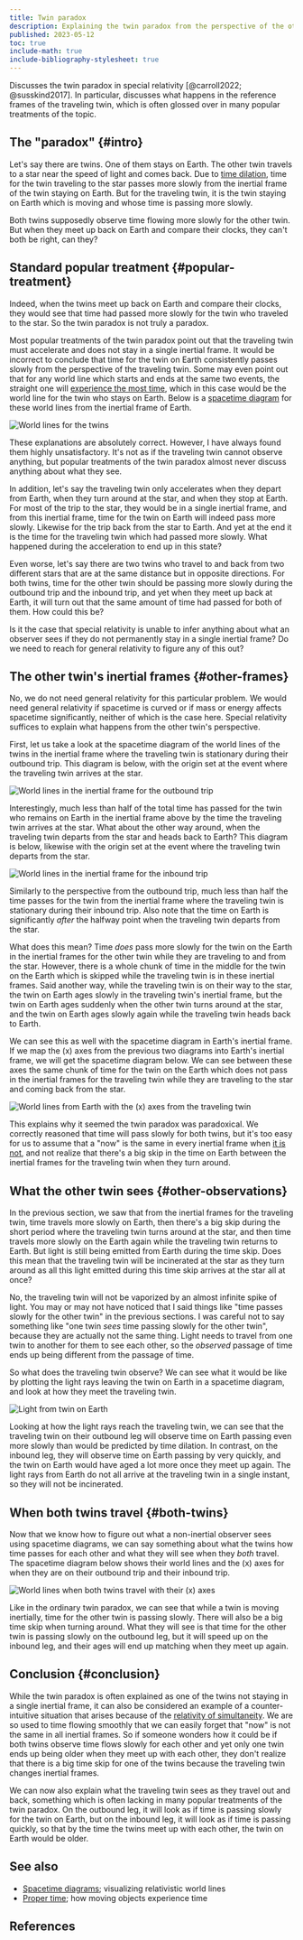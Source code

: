```yaml
---
title: Twin paradox
description: Explaining the twin paradox from the perspective of the other twin.
published: 2023-05-12
toc: true
include-math: true
include-bibliography-stylesheet: true
---
```


Discusses the twin paradox in special relativity [@carroll2022; @susskind2017].
In particular, discusses what happens in the reference frames of the traveling twin,
which is often glossed over in many popular treatments of the topic.

## The "paradox" {#intro}

Let's say there are twins.  One of them stays on Earth.
The other twin travels to a star near the speed of light and comes back.
Due to [time dilation], time for the twin traveling to the star
passes more slowly from the inertial frame of the twin staying on Earth.
But for the traveling twin, it is the twin staying on Earth which is moving
and whose time is passing more slowly.

Both twins supposedly observe time flowing more slowly for the other twin.
But when they meet up back on Earth and compare their clocks,
they can't both be right, can they?

[time dilation]: ../../spacetime-diagrams#time-dilation

## Standard popular treatment {#popular-treatment}

Indeed, when the twins meet up back on Earth and compare their clocks,
they would see that time had passed more slowly for the twin who traveled to the star.
So the twin paradox is not truly a paradox.

Most popular treatments of the twin paradox point out that the traveling twin
must accelerate and does not stay in a single inertial frame.
It would be incorrect to conclude that time for the twin on Earth
consistently passes slowly from the perspective of the traveling twin.
Some may even point out that for any world line which starts and ends
at the same two events, the straight one will [experience the most time],
which in this case would be the world line for the twin who stays on Earth.
Below is a [spacetime diagram] for these world lines from
the inertial frame of Earth.

![World lines for the twins](/diagrams/article/relativity/paradox/twin/worldlines.svg)

[experience the most time]: ../../proper-time/#longest

[spacetime diagram]: ../../spacetime-diagrams

These explanations are absolutely correct.
However, I have always found them highly unsatisfactory.
It's not as if the traveling twin cannot observe anything,
but popular treatments of the twin paradox
almost never discuss anything about what they see.

In addition, let's say the traveling twin only accelerates when they depart from Earth,
when they turn around at the star, and when they stop at Earth.
For most of the trip to the star, they would be in a single inertial frame,
and from this inertial frame, time for the twin on Earth will indeed pass more slowly.
Likewise for the trip back from the star to Earth.
And yet at the end it is the time for the traveling twin which had passed more slowly.
What happened during the acceleration to end up in this state?

Even worse, let's say there are two twins who travel to and back from two different stars
that are at the same distance but in opposite directions.
For both twins, time for the other twin should be passing more slowly
during the outbound trip and the inbound trip,
and yet when they meet up back at Earth,
it will turn out that the same amount of time had passed for both of them.
How could this be?

Is it the case that special relativity is unable to infer anything about
what an observer sees if they do not permanently stay in a single inertial frame?
Do we need to reach for general relativity to figure any of this out?

## The other twin's inertial frames {#other-frames}

No, we do not need general relativity for this particular problem.
We would need general relativity if spacetime is curved
or if mass or energy affects spacetime significantly,
neither of which is the case here.
Special relativity suffices to explain what happens from
the other twin's perspective.

First, let us take a look at the spacetime diagram of the world lines of the twins
in the inertial frame where the traveling twin is stationary during their outbound trip.
This diagram is below, with the origin set at the event where
the traveling twin arrives at the star.

![World lines in the inertial frame for the outbound trip](/diagrams/article/relativity/paradox/twin/outbound-frame.svg)

Interestingly, much less than half of the total time has passed for the twin
who remains on Earth in the inertial frame above by the time
the traveling twin arrives at the star.
What about the other way around, when the traveling twin departs from the star
and heads back to Earth?  This diagram is below, likewise with the origin
set at the event where the traveling twin departs from the star.

![World lines in the inertial frame for the inbound trip](/diagrams/article/relativity/paradox/twin/inbound-frame.svg)

Similarly to the perspective from the outbound trip, much less than half the time
passes for the twin from the inertial frame where the traveling twin is stationary
during their inbound trip.  Also note that the time on Earth is significantly _after_
the halfway point when the traveling twin departs from the star.

What does this mean?  Time _does_ pass more slowly for the twin on the Earth in the
inertial frames for the other twin while they are traveling to and from the star.
However, there is a whole chunk of time in the middle for the twin on the Earth
which is skipped while the traveling twin is in these inertial frames.
Said another way, while the traveling twin is on their way to the star,
the twin on Earth ages slowly in the traveling twin's inertial frame,
but the twin on Earth ages suddenly when the other twin turns around at the star,
and the twin on Earth ages slowly again while the traveling twin heads back to Earth.

We can see this as well with the spacetime diagram in Earth's inertial frame.
If we map the \(x\) axes from the previous two diagrams into Earth's inertial frame,
we will get the spacetime diagram below.
We can see between these axes the same chunk of time for the twin on the Earth
which does not pass in the inertial frames for the traveling twin while they are
traveling to the star and coming back from the star.

![World lines from Earth with the \(x\) axes from the traveling twin](/diagrams/article/relativity/paradox/twin/worldlines-axes.svg)

This explains why it seemed the twin paradox was paradoxical.
We correctly reasoned that time will pass slowly for both twins,
but it's too easy for us to assume that a "now" is the same in every inertial frame
when [it is not](/article/physics/relativity/spacetime-diagrams#simultaneity),
and not realize that there's a big skip in the time on Earth
between the inertial frames for the traveling twin when they turn around.

## What the other twin sees {#other-observations}

In the previous section, we saw that from the inertial frames for the traveling twin,
time travels more slowly on Earth, then there's a big skip during the short period
where the traveling twin turns around at the star, and then time travels more slowly
on the Earth again while the traveling twin returns to Earth.  But light is still
being emitted from Earth during the time skip.
Does this mean that the traveling twin will be incinerated at the star
as they turn around as all this light emitted during this time skip arrives
at the star all at once?

No, the traveling twin will not be vaporized by an almost infinite spike of light.
You may or may not have noticed that I said things like "time passes slowly for
the other twin" in the previous sections.  I was careful not to say something like
"one twin _sees_ time passing slowly for the other twin", because they are actually
not the same thing.  Light needs to travel from one twin to another for them to
see each other, so the _observed_ passage of time ends up being different from
the passage of time.

So what does the traveling twin observe?
We can see what it would be like by plotting the light rays leaving
the twin on Earth in a spacetime diagram, and look at how they
meet the traveling twin.

![Light from twin on Earth](/diagrams/article/relativity/paradox/twin/worldlines-light.svg)

Looking at how the light rays reach the traveling twin,
we can see that the traveling twin on their outbound leg will observe time on Earth
passing even more slowly than would be predicted by time dilation.
In contrast, on the inbound leg, they will observe time on Earth passing by very quickly,
and the twin on Earth would have aged a lot more once they meet up again.
The light rays from Earth do not all arrive at the traveling twin in a single instant,
so they will not be incinerated.

## When both twins travel {#both-twins}

Now that we know how to figure out what a non-inertial observer sees
using spacetime diagrams, we can say something about what the twins
how time passes for each other and what they will see when they _both_ travel.
The spacetime diagram below shows their world lines and the \(x\) axes for
when they are on their outbound trip and their inbound trip.

![World lines when both twins travel with their \(x\) axes](/diagrams/article/relativity/paradox/twin/both-travel-axes.svg)

Like in the ordinary twin paradox, we can see that while a twin is moving inertially,
time for the other twin is passing slowly.  There will also be a big time skip when turning around.
What they will see is that time for the other twin is passing slowly on the outbound leg,
but it will speed up on the inbound leg, and their ages will end up matching
when they meet up again.

## Conclusion {#conclusion}

While the twin paradox is often explained as one of the twins not staying
in a single inertial frame, it can also be considered an example of
a counter-intuitive situation that arises because of the
[relativity of simultaneity](/article/physics/relativity/spacetime-diagrams#simultaneity).
We are so used to time flowing smoothly that we can easily forget that "now"
is not the same in all inertial frames.  So if someone wonders how it could be
if both twins observe time flows slowly for each other and yet only one twin
ends up being older when they meet up with each other, they don't realize
that there is a big time skip for one of the twins because the traveling twin
changes inertial frames.

We can now also explain what the traveling twin sees as they travel out and back,
something which is often lacking in many popular treatments of the twin paradox.
On the outbound leg, it will look as if time is passing slowly for the twin on Earth,
but on the inbound leg, it will look as if time is passing quickly,
so that by the time the twins meet up with each other,
the twin on Earth would be older.

## See also

*   [Spacetime diagrams](/article/physics/relativity/spacetime-diagrams);
    visualizing relativistic world lines
*   [Proper time](/article/physics/relativity/proper-time/);
    how moving objects experience time

## References
